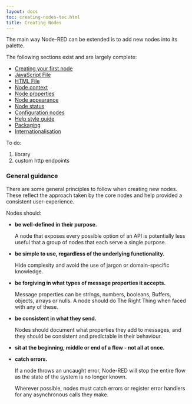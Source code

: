 ```yaml
---
layout: docs
toc: creating-nodes-toc.html
title: Creating Nodes
---
```


The main way Node-RED can be extended is to add new nodes into its palette.

The following sections exist and are largely complete:

 - [Creating your first node](first-node)
 - [JavaScript File](node-js)
 - [HTML File](node-html)
 - [Node context](context)
 - [Node properties](properties)
 - [Node appearance](appearance)
 - [Node status](status)
 - [Configuration nodes](config-nodes)
 - [Help style guide](help-style-guide)
 - [Packaging](packaging)
 - [Internationalisation](i18n)


To do:

1. library
2. custom http endpoints


### General guidance

There are some general principles to follow when creating new nodes. These reflect
the approach taken by the core nodes and help provided a consistent user-experience.

Nodes should:

- **be well-defined in their purpose.**

   A node that exposes every possible option of an API is potentially less useful
   that a group of nodes that each serve a single purpose.

- **be simple to use, regardless of the underlying functionality.**

   Hide complexity and avoid the use of jargon or domain-specific knowledge.

- **be forgiving in what types of message properties it accepts.**

   Message properties can be strings, numbers, booleans, Buffers, objects, arrays
   or nulls. A node should do The Right Thing when faced with any of these.

- **be consistent in what they send.**

   Nodes should document what properties they add to messages, and they should
   be consistent and predictable in their behaviour.

- **sit at the beginning, middle or end of a flow - not all at once.**

- **catch errors.**

   If a node throws an uncaught error, Node-RED will stop the entire flow as the
   state of the system is no longer known.

   Wherever possible, nodes must catch errors or register error handlers for any
   asynchronous calls they make.
